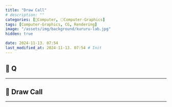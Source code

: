 ```yaml
---
title: "Draw Call"
# description: ""
categories: [💫Computer, 🌕Computer-Graphics]
tags: [Computer-Graphics, CG, Rendering]
image: "/assets/img/background/kururu-lab.jpg"
hidden: true

date: 2024-11-13. 07:54
last_modified_at: 2024-11-13. 07:54 # Init
---
```


## 💫 Q

---

## 💫 Draw Call

---
